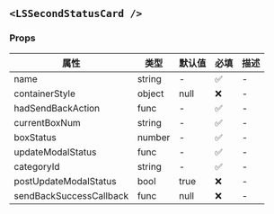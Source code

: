 ## `<LSSecondStatusCard />`

### Props

| 属性                    | 类型   | 默认值 | 必填 | 描述 |
| ----------------------- | ------ | ------ | ---- | ---- |
| name                    | string | -      | ✅   | -    |
| containerStyle          | object | null   | ❌   | -    |
| hadSendBackAction       | func   | -      | ✅   | -    |
| currentBoxNum           | string | -      | ✅   | -    |
| boxStatus               | number | -      | ✅   | -    |
| updateModalStatus       | func   | -      | ✅   | -    |
| categoryId              | string | -      | ✅   | -    |
| postUpdateModalStatus   | bool   | true   | ❌   | -    |
| sendBackSuccessCallback | func   | null   | ❌   | -    |
